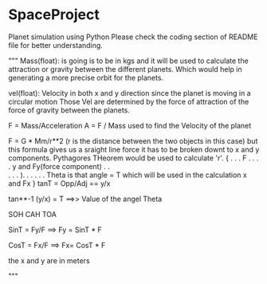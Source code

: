# SpaceProject
Planet simulation using Python
Please check the coding section of README file for better understanding.

"""
Mass(float): is going is to be in kgs and it will be used to calculate the attraction or gravity between the 
different planets. Which would help in generating a more precise orbit for the planets.


vel(float): Velocity in both x and y direction since the planet is moving in a circular motion 
Those Vel are determined by the force of attraction of the force of gravity between the planets.

F = Mass/Acceleration 
A = F / Mass used to find the Velocity of the planet

F = G * Mm/r**2  (r is the distance between the two objects in this case) but this formula gives us a sraight line force
it has to be broken downt to x and y components. Pythagores THeorem would be used to calculate 'r'.
{
              .
           .  . 
    F    .    . 
       .      . y and Fy(force component)
     .        .   
   .          .
. ). . . . .  .       Theta is that angle = T which will be used in the calculation
       x and Fx
}
tanT = Opp/Adj == y/x

tan**-1 (y/x) = T ==>> Value of the angel Theta 

SOH
CAH
TOA

SinT = Fy/F ==> Fy = SinT * F

CosT = Fx/F ==> Fx= CosT * F


the x and y are in meters



"""


